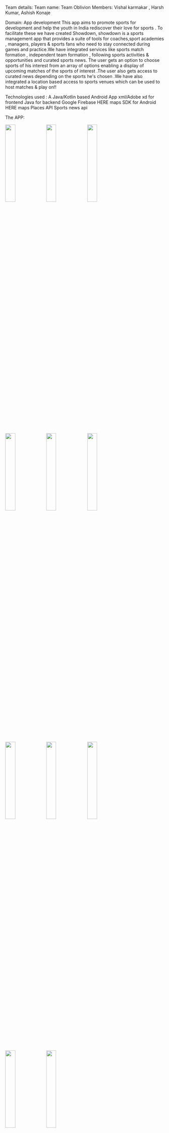 
Team details:
Team name: Team Oblivion
Members:  Vishal karmakar , Harsh Kumar, Ashish Konaje

Domain: App development 
This app aims to promote sports for development and help the youth in India rediscover their love for sports . To facilitate these we have  created Showdown, showdown  is a sports management app that provides a suite of tools for coaches,sport academies , managers, players & sports fans who need to stay connected during games and practice.We have integrated services like sports match formation , independent team formation , following sports activities & opportunities  and curated sports news. The user gets  an option to choose sports of his interest from an array of options enabling a display of upcoming matches of the sports of interest .The user also gets access to curated news depending on the sports he's chosen .We have also integrated a location based access to sports  venues which can be used to host matches & play on!!


Technologies used : 
A Java/Kotlin based Android App 
xml/Adobe xd for frontend 
Java for backend
Google Firebase
HERE maps SDK for Android
HERE maps Places API
Sports news api

The APP:
     
<img src="https://user-images.githubusercontent.com/76583677/148654862-c42f3242-def1-4a09-a973-1491c7883f46.png" width=25% height=25%>   
<img src="https://user-images.githubusercontent.com/76583677/148654863-057ab670-a1d9-4d79-803e-2d4a49b94abe.png" width=25% height=25%>   
<img src="https://user-images.githubusercontent.com/76583677/148654868-08a26583-326d-488b-8b41-16a3b54dbc6b.png" width=25% height=25%>   
<img src="https://user-images.githubusercontent.com/76583677/148654866-563b01d0-2701-467c-9719-1854c86d0702.png" width=25% height=25%>   
<img src="https://user-images.githubusercontent.com/76583677/148654872-4398005a-3fb3-4548-a425-1bf848cde62c.png" width=25% height=25%>   
<img src="https://user-images.githubusercontent.com/76583677/148654872-4398005a-3fb3-4548-a425-1bf848cde62c.png" width=25% height=25%>   
<img src="https://user-images.githubusercontent.com/76583677/148654870-969359fb-c7da-4faf-8d29-8efb47dc7fb6.png" width=25% height=25%>   
<img src="https://user-images.githubusercontent.com/76583677/148654871-8783a475-4684-44f9-ad97-4a99d87cf72c.png" width=25% height=25%>   
<img src="https://user-images.githubusercontent.com/76583677/148654874-fc6c8346-84d1-4f08-bd64-47d1e574462f.png" width=25% height=25%>   
<img src="https://user-images.githubusercontent.com/76583677/148654875-42df603d-c1b6-4843-9666-c990191fc854.png" width=25% height=25%>   
<img src="https://user-images.githubusercontent.com/76583677/148654876-2860a6da-a494-42ae-a076-fd8c7101af91.png" width=25% height=25%>   

Different activities in the app :

Getting started:This is the first page of the app which provides the user with a landing page & then proceeds to a get started page with getstated button which leads you to the sign up page .
Register/sign up: This section takes the email, password and confirm password from the user and uses email and password for authentication using Firebase Authentication.
Login: In this section the user can login using the email and password with which the user had registered or login with Facebook or google.Authentication is done with FirebaseAuth class.
Home page:
card views of all upcoming sports opportunities around the user .The card view contains an image of sport, venue, timing and the name of the user who hosted the match 
On the top right corner one can find a add button to host a new match  which redirects you to a page in which one can choose a sport , date, time and make use of the map feature to set the location .Once filled press “done” and you'll be able to view the newly hosted sport card view on the home page 
The top right has another profile button which opens an page from bottom with your image, name & other relevant features 
Card view :when a card view of the sport of liking is chosen it opens a top view court image of the respective sport and gives you an option to select an position in the sport (eg:batsman , wicketkeeper , bowler etc)& confirm this position and walla wour place is booked !! 
News: We have made use of an news API to access relevant sports news on our app 
Nearby : Using Here maps API we have given the access of all  nearby sports venues in the range of 5km to the user .We have displayed these venues as card views ,which when clicked  expands into a page  with images of venue, rating,location , distance, sports available ,review & other information .
My matches: in this section we can view all the matches we have hosted in the home page .



How to run ? :

